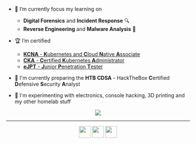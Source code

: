 <div id="header" align="center">
  <img align="center" src="https://readme-typing-svg.demolab.com?font=Roboto&weight=900&duration=3000&pause=500&color=000000&center=true&vCenter=true&random=true&width=435&lines=I'm+an+Open-source+Lover;I'm+a+Cybersecurity+Noob;I'm+a+DevOps+Soldier;I'm+a+Linux+Ninja;I'm+a+CTF+Player;I'm+a+Bad+Developer" alt="" />
</div>

- :pushpin: I’m currently focus my learning on 
  - **Digital Forensics** and **Incident Response** :mag:
  - **Reverse Engineering** and **Malware Analysis** :hot_face:

- :trophy: I’m certified
  - [**KCNA** - **K**ubernetes and **C**loud **N**ative **A**ssociate](https://www.credly.com/badges/c9f39185-8ce0-49a9-8149-552a12a427d9/public_url)
  - [**CKA** - **C**ertified **K**ubernetes **A**dministrator](https://www.credly.com/badges/2de10599-780b-4fdc-bb96-010e23e6ab31/public_url)
  - [**eJPT** - **J**unior **P**enetration **T**ester](https://my.ine.com/certificate/d8dfcc2a-8790-4254-a5c8-aa797239a363)

- 🔭 I'm currently preparing the **HTB CDSA** - HackTheBox **C**ertified **D**efensive **S**ecurity **A**nalyst

- 🧪 I'm experimenting with electronics, console hacking, 3D printing and my other homelab stuff

<div id="stats" align="center">
  <img align="center" src="https://github-readme-stats.vercel.app/api?username=LucasVanHaaren&show_icons=true&include_all_commits=true&theme=transparent&hide_border=true&locale=en&hide_rank=true&show=discussions_started&hide_title=true" />
</div>

---

<div id="socials" align="center">
  <a href="https://stackoverflow.com/users/11005559" target="blank"><img height="32" width="32" src="https://cdn.jsdelivr.net/npm/simple-icons@v9/icons/stackoverflow.svg" /></a>
  <a href="https://app.hackthebox.com/profile/185918" target="blank"><img height="32" width="32" src="https://cdn.jsdelivr.net/npm/simple-icons@v9/icons/hackthebox.svg" /></a>
  <a href="https://www.root-me.org/vhash" target="blank"><img height="32" width="32" src="https://cdn.jsdelivr.net/npm/simple-icons@v9/icons/rootme.svg" /></a>
    <!--
  <a href="https://ozint.eu/ozinter/7834/" target="blank"><img align="center" src="https://pbs.twimg.com/profile_images/1556211004782125057/4F1X9ri3_400x400.jpg" alt="185918" width="40" /></a>
  -->
</div>

